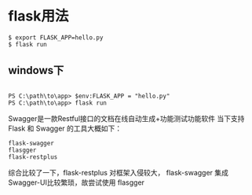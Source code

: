 # flask用法
```shell
$ export FLASK_APP=hello.py
$ flask run

```


## windows下
```shell

PS C:\path\to\app> $env:FLASK_APP = "hello.py"
PS C:\path\to\app> flask run

```


Swagger是一款Restful接口的文档在线自动生成+功能测试功能软件
当下支持 Flask 和 Swagger 的工具大概如下：
```text
flask-swagger
flasgger
flask-restplus
```
综合比较了一下，flask-restplus 对框架入侵较大， flask-swagger 集成 Swagger-UI比较繁琐，故尝试使用 flasgger
 